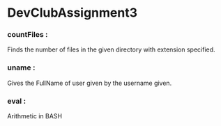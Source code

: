 # DevClubAssignment3
### countFiles :<br>
Finds the number of files in the given directory with extension specified. 
### uname : <br>
Gives the FullName of user given by the username given.
### eval :<br>
Arithmetic in BASH
